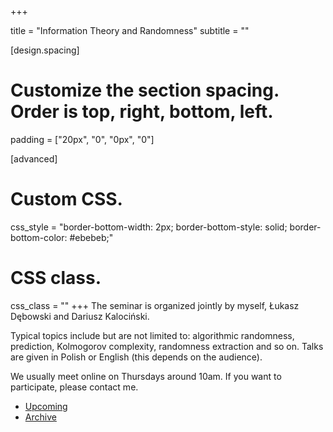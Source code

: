 +++


title = "Information Theory and Randomness"
subtitle = ""

[design.spacing]
  # Customize the section spacing. Order is top, right, bottom, left.
  padding = ["20px", "0", "0px", "0"]

[advanced]
 # Custom CSS. 
 css_style = "border-bottom-width: 2px; border-bottom-style: solid; border-bottom-color: #ebebeb;"
 
 # CSS class.
 css_class = ""
+++
The seminar is organized jointly by myself, Łukasz Dębowski and Dariusz Kalociński. 

Typical topics include but are not limited to: algorithmic randomness, prediction, Kolmogorov complexity, randomness extraction and so on. Talks are given in Polish or English (this depends on the audience).

We usually meet online on Thursdays around 10am. If you want to participate, please contact me.

<ul class="nav nav-pills" role="tablist">
  <li class="active"><a href="#sem-future" role="tab" data-toggle="tab">Upcoming</a></li>
  <li><a href="#sem-past" role="tab" data-toggle="tab">Archive</a></li>
</ul>

<!-- Zawartość zakładek -->
<div class="tab-content">
  <div class="tab-pane active" id="future">
	<div class="embeddable_schedule" shortname="ITaR" daterange="future"></div>
<script src="https://researchseminars.org/embed_seminars.js" onload="seminarEmbedder.initialize({'addCSS': true});"></script>
</div>
  <div class="tab-pane" id="past">
<div class="embeddable_schedule" shortname="ITaR" daterange="past"></div>
<script src="https://researchseminars.org/embed_seminars.js" onload="seminarEmbedder.initialize({'addCSS': true});"></script>
</div>

</div>



